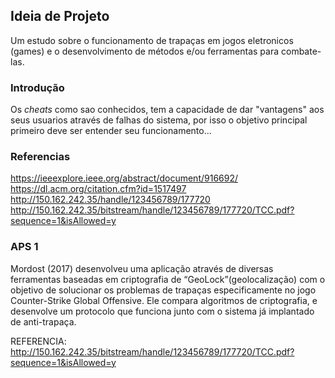 ## Ideia de Projeto
Um estudo sobre o funcionamento de trapaças em jogos eletronicos (games) e o desenvolvimento de métodos e/ou ferramentas para combate-las. 

### Introdução
Os *cheats* como sao conhecidos, tem a capacidade de dar "vantagens" aos seus usuarios através de falhas do sistema, por isso o objetivo principal primeiro deve ser entender seu funcionamento...

### Referencias
https://ieeexplore.ieee.org/abstract/document/916692/
https://dl.acm.org/citation.cfm?id=1517497
http://150.162.242.35/handle/123456789/177720
http://150.162.242.35/bitstream/handle/123456789/177720/TCC.pdf?sequence=1&isAllowed=y



### APS 1

Mordost (2017) desenvolveu uma aplicação através de diversas ferramentas baseadas em criptografia de “GeoLock”(geolocalização) com o objetivo de solucionar os problemas de trapaças especificamente no jogo Counter-Strike Global Offensive. Ele compara algoritmos de criptografia, e desenvolve um protocolo que funciona junto com o sistema já implantado de anti-trapaça.

REFERENCIA: http://150.162.242.35/bitstream/handle/123456789/177720/TCC.pdf?sequence=1&isAllowed=y

